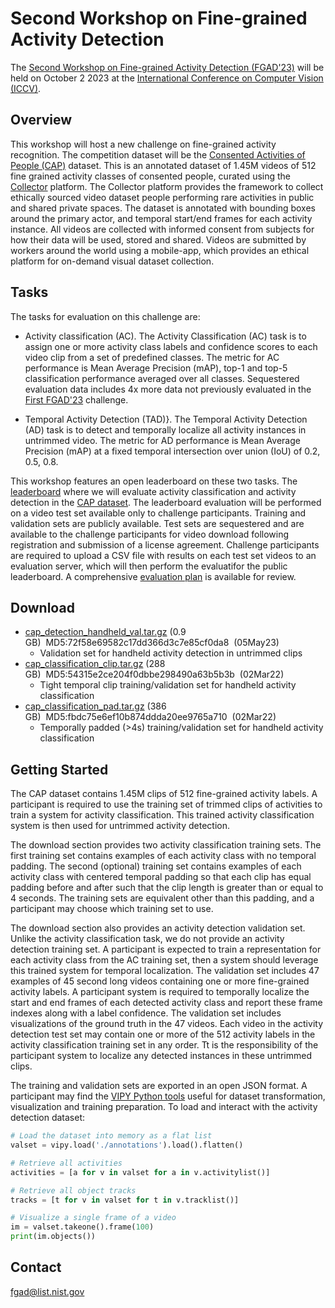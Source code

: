# Second Workshop on Fine-grained Activity Detection

The [Second Workshop on Fine-grained Activity Detection (FGAD'23)](https://openfad.nist.gov/workshop/iccv_fgad23) will be held on October 2 2023 at the [International Conference on Computer Vision (ICCV)](https://iccv2023.thecvf.com/).

## Overview

This workshop will host a new challenge on fine-grained activity recognition.  The competition dataset will be the [Consented Activities of People (CAP)](https://github.com/visym/cap) dataset.  This is an annotated dataset of 1.45M videos of 512 fine grained activity classes of consented people, curated using the [Collector](https://visym.com/collector) platform.  The Collector platform provides the framework to collect ethically sourced video dataset people performing rare activities in public and shared private spaces.  The dataset is annotated with bounding boxes around the primary actor, and temporal start/end frames for each activity instance.   All videos are collected with informed consent from subjects for how their data will be used, stored and shared.  Videos are submitted by workers around the world using a mobile-app, which provides an ethical platform for on-demand visual dataset collection.



## Tasks

The tasks for evaluation on this challenge are:

* Activity classification (AC).  The Activity Classification (AC) task is to assign one or more activity class labels and confidence scores to each video clip from a set of predefined classes.  The metric for AC performance is Mean Average Precision (mAP), top-1 and top-5 classification performance averaged over all classes.   Sequestered evaluation data includes 4x more data not previously evaluated in the [First FGAD'23](https://openfad.nist.gov/workshop/fgad23) challenge.

* Temporal Activity Detection (TAD)}.  The Temporal Activity Detection (AD) task is to detect and temporally localize all activity instances in untrimmed video.  The metric for AD performance is Mean Average Precision (mAP) at a fixed temporal intersection over union (IoU) of 0.2, 0.5, 0.8.

This workshop features an open leaderboard on these two tasks.  The [leaderboard](https://openfad.nist.gov/#pills-leaderboard) where we will evaluate activity classification and activity detection in the [CAP dataset](https://github.com/visym/cap).  The leaderboard evaluation will be performed on a video test set available only to challenge participants.  Training and validation sets are publicly available.  Test sets are sequestered and are available to the challenge participants for video download following registration and submission of a license agreement.  Challenge participants are required to upload a CSV file with results on each test set videos to an evaluation server, which will then perform the evaluatifor the public leaderboard.  A comprehensive [evaluation plan](https://openfad.nist.gov/uassets/3) is available for review.


## Download

* [cap_detection_handheld_val.tar.gz](https://dl.dropboxusercontent.com/s/db11zv0gcycu384/cap_detection_handheld_val.tar.gz.72f58e69582c17dd366d3c7e85cf0da8) (0.9 GB)&nbsp;&nbsp;MD5:72f58e69582c17dd366d3c7e85cf0da8&nbsp;&nbsp;(05May23)
    * Validation set for handheld activity detection in untrimmed clips
* [cap_classification_clip.tar.gz](https://consented-activities-of-people.s3.us-west-2.amazonaws.com/train/cap_classification_clip.tar.gz) (288 GB)&nbsp;&nbsp;MD5:54315e2ce204f0dbbe298490a63b5b3b&nbsp;&nbsp;(02Mar22)
    * Tight temporal clip training/validation set for handheld activity classification
* [cap_classification_pad.tar.gz](https://consented-activities-of-people.s3.us-west-2.amazonaws.com/train/cap_classification_pad.tar.gz) (386 GB)&nbsp;&nbsp;MD5:fbdc75e6ef10b874ddda20ee9765a710&nbsp;&nbsp;(02Mar22)
    * Temporally padded (&gt;4s) training/validation set for handheld activity classification


## Getting Started

The CAP dataset contains 1.45M clips of 512 fine-grained activity labels.  A participant is required to use the training set of trimmed clips of activities to train a system for activity classification.  This trained activity classification system is then used for untrimmed activity detection.

The download section provides two activity classification training sets.  The first training set contains examples of each activity class with no temporal padding.  The second (optional) training set contains examples of each activity class with centered temporal padding so that each clip has equal padding before and after such that the clip length is greater than or equal to 4 seconds.  The training sets are equivalent other than this padding, and a participant may choose which training set to use.

The download section also provides an activity detection validation set.  Unlike the activity classification task, we do not provide an activity detection training set.  A participant is expected to train a representation for each activity class from the AC training set, then a system should leverage this trained system for temporal localization.  The validation set includes 47 examples of 45 second long videos containing one or more fine-grained activity labels.  A participant system is required to temporally localize the start and end frames of each detected activity class and report these frame indexes along with a label confidence.  The validation set includes visualizations of the ground truth in the 47 videos.  Each video in the activity detection test set may contain one or more of the 512 activity labels in the activity classification training set in any order.  Tt is the responsibility of the participant system to localize any detected instances in these untrimmed clips.

The training and validation sets are exported in an open JSON format.  A participant may find the [VIPY Python tools](https://github.com/visym/vipy) useful for dataset transformation, visualization and training preparation.  To load and interact with the activity detection dataset:

```python
# Load the dataset into memory as a flat list
valset = vipy.load('./annotations').load().flatten()

# Retrieve all activities 
activities = [a for v in valset for a in v.activitylist()]

# Retrieve all object tracks
tracks = [t for v in valset for t in v.tracklist()]

# Visualize a single frame of a video
im = valset.takeone().frame(100)
print(im.objects())
```

## Contact

fgad@list.nist.gov















